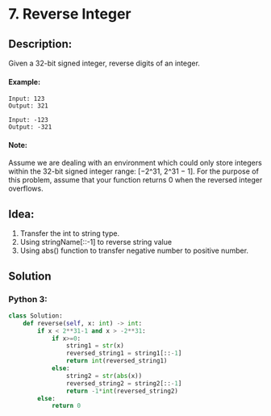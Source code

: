# 7. Reverse Integer
## Description: 
Given a 32-bit signed integer, reverse digits of an integer.
#### Example:
```
Input: 123
Output: 321

Input: -123
Output: -321
```

#### Note:
Assume we are dealing with an environment which could only store integers within the 32-bit signed integer range: [−2^31,  2^31 − 1]. For the purpose of this problem, assume that your function returns 0 when the reversed integer overflows.

## Idea:
1. Transfer the int to string type.
2. Using stringName[::-1] to reverse string value
3. Using abs() function to transfer negative number to positive number.

 
## Solution
### Python 3:
```python
class Solution:
    def reverse(self, x: int) -> int:
        if x < 2**31-1 and x > -2**31:
            if x>=0:
                string1 = str(x)
                reversed_string1 = string1[::-1]
                return int(reversed_string1)
            else:
                string2 = str(abs(x))
                reversed_string2 = string2[::-1]
                return -1*int(reversed_string2)
        else:
            return 0
```
